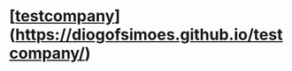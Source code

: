 # [[testcompany](https://github.com/diogoFSimoes/testcompany)](https://diogofsimoes.github.io/testcompany/)
